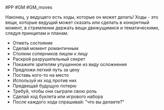 #PP #GM #GM_moves 

Наконец, у ведущего есть ходы, которые он может делать! Ходы - это вещи, которые ведущий может сказать или сделать в конкретный момент, в стремлении держать вещи движущимися и тематическими, следуя принципам и планам. 

-  Отметь состояние 
-  Сделай момент романтичным 
-  Столкни соперников лицом к лицу 
-  Раскрой разрушительный секрет 
-  Покажите зрителям упущенное из виду осложнение 
-  Предложи легкий путь за цену 
-  Поставь кого-то на место 
-  Используй их ход против них 
-  Предвещай будущую потерю 
-  Требуй, чтобы они сыграли свою роль 
-  Сделай ход буклета или игрового набора 
-  После каждого хода спрашивай: "что вы делаете?"
